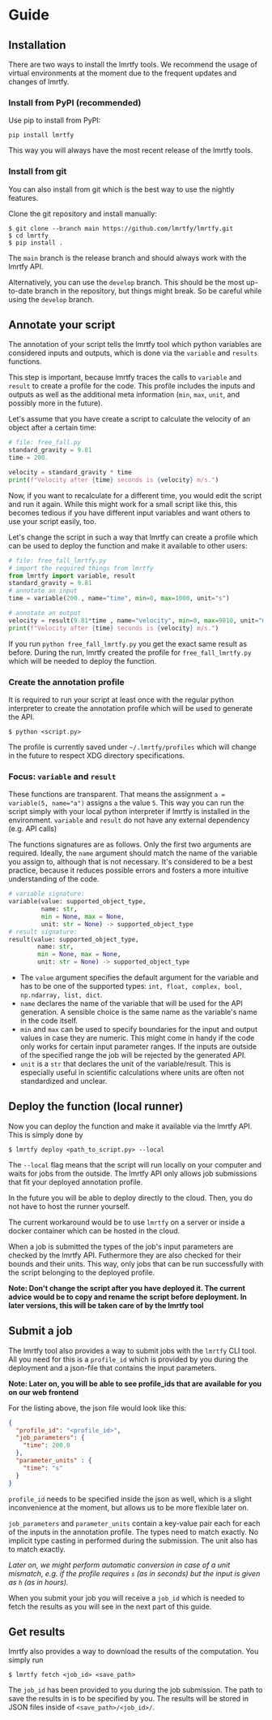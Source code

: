 
# Guide
## Installation
There are two ways to install the lmrtfy tools. We recommend the usage of virtual environments
at the moment due to the frequent updates and changes of lmrtfy.

### Install from PyPI (recommended)
Use pip to install from PyPI:

`pip install lmrtfy`

This way you will always have the most recent release of the lmrtfy tools.

### Install from git
You can also install from git which is the best way to use the nightly features.

Clone the git repository and install manually:
```shell 
$ git clone --branch main https://github.com/lmrtfy/lmrtfy.git
$ cd lmrtfy
$ pip install .
```
The `main` branch is the release branch and should always work with the lmrtfy API. 

Alternatively, you can use the `develop` branch. This should be the most up-to-date branch in the
repository, but things might break. So be careful while using the `develop` branch.


## Annotate your script

The annotation of your script tells the lmrtfy tool which python variables are considered inputs and 
outputs, which is done via the `variable` and `results` functions.

This step is important, because lmrtfy traces the calls to `variable` and `result` to create a profile
for the code. This profile includes the inputs and outputs as well as the additional meta information
(`min`, `max`, `unit`, and possibly more in the future).

Let's assume that you have create a script to calculate the velocity of an object after a certain time:
```python
# file: free_fall.py
standard_gravity = 9.81
time = 200.

velocity = standard_gravity * time
print(f"Velocity after {time} seconds is {velocity} m/s.")
```

Now, if you want to recalculate for a different time, you would edit the script and run it again. While
this might work for a small script like this, this becomes tedious if you have different input variables
and want others to use your script easily, too.

Let's change the script in such a way that lmrtfy can create a profile which can be used to deploy
the function and make it available to other users:

```python
# file: free_fall_lmrtfy.py
# import the required things from lmrtfy
from lmrtfy import variable, result
standard_gravity = 9.81
# annotate an input
time = variable(200., name="time", min=0, max=1000, unit="s")

# annotate an output
velocity = result(9.81*time , name="velocity", min=0, max=9810, unit="m")
print(f"Velocity after {time} seconds is {velocity} m/s.")
```

If you run `python free_fall_lmrtfy.py` you get the exact same result as before. During the run, lmrtfy 
created the profile for `free_fall_lmrtfy.py` which will be needed to deploy the function.

### Create the annotation profile
It is required to run your script at least once with the regular python interpreter to create the
annotation profile which will be used to generate the API.
```shell
$ python <script.py>
```

The profile is currently saved under `~/.lmrtfy/profiles` which will change in the future to respect
XDG directory specifications.

### Focus: `variable` and `result`

These functions are transparent. That means the assignment `a = variable(5, name="a")` assigns `a`
the value `5`. This way you can run the script simply with your local python interpreter if lmrtfy is
installed in the environment. `variable` and `result` do not have any external dependency (e.g. API calls)

The functions signatures are as follows. Only the first two arguments are required. Ideally, the
`name` argument should match the name of the variable you assign to, although that is not necessary. 
It's considered to be a best practice, because it reduces possible errors and fosters a more intuitive 
understanding of the code.
```python
# variable signature:
variable(value: supported_object_type, 
         name: str, 
         min = None, max = None, 
         unit: str = None) -> supported_object_type
# result signature:
result(value: supported_object_type,
        name: str,
        min = None, max = None,
        unit: str = None) -> supported_object_type
```
* The `value` argument specifies the default argument for the variable and has to be one of the
  supported types: `int, float, complex, bool, np.ndarray, list, dict`.
* `name` declares the name of the variable that will be used for the API generation. A sensible choice
  is the same name as the variable's name in the code itself.
* `min` and `max` can be used to specify boundaries for the input and output values in case they are
  numeric. This might come in handy if the code only works for certain input parameter ranges. If the
  inputs are outside of the specified range the job will be rejected by the generated API.
* `unit` is a `str` that declares the unit of the variable/result. This is especially useful in scientific
  calculations where units are often not standardized and unclear.



## Deploy the function (local runner)
Now you can deploy the function and make it available via the lmrtfy API. This is simply done by
```shell
$ lmrtfy deploy <path_to_script.py> --local
```
The `--local` flag means that the script will run locally on your computer and waits for jobs from
the outside. The lmrtfy API only allows job submissions that fit your deployed annotation profile.

In the future you will be able to deploy directly to the cloud. Then, you do not have to host the runner
yourself. 

The current workaround would be to use `lmrtfy` on a server or inside a docker container which can
be hosted in the cloud. 

When a job is submitted the types of the job's input parameters are checked by the lmrtfy API. Futhermore
they are also checked for their bounds and their units. This way, only jobs that can be run successfully
with the script belonging to the deployed profile. 

**Note: Don't change the script after you have deployed it. The current advice would be to copy and
rename the script before deployment. In later versions, this will be taken care of by the lmrtfy tool**

## Submit a job
The lmrtfy tool also provides a way to submit jobs with the `lmrtfy` CLI tool. All you need for this 
is a `profile_id` which is provided by you during the deployment and a json-file that contains the input
parameters.

**Note: Later on, you will be able to see profile_ids that are available for you on our web frontend**

For the listing above, the json file would look like this:
```json
{
  "profile_id": "<profile_id>",
  "job_parameters": {
    "time": 200.0
  },
  "parameter_units" : {
    "time": "s"
  }
}
```

`profile_id` needs to be specified inside the json as well, which is a slight inconvenience at the 
moment, but allows us to be more flexible later on. 

`job_parameters` and `parameter_units` contain a key-value pair each for each of the inputs in the 
annotation profile. The types need to match exactly. No implicit type casting in performed during
the submission. The unit also has to match exactly. 

_Later on, we might perform automatic conversion
in case of a unit mismatch, e.g. if the profile requires `s` (as in seconds) but the input is given
as `h` (as in hours)._

When you submit your job you will receive a `job_id` which is needed to fetch the results as you
will see in the next part of this guide.

## Get results
lmrtfy also provides a way to download the results of the computation. You simply run
```shell
$ lmrtfy fetch <job_id> <save_path>
```

The `job_id` has been provided to you during the job submission. The path to save the results in is
to be specified by you. The results will be stored in JSON files inside of `<save_path>/<job_id>/`.